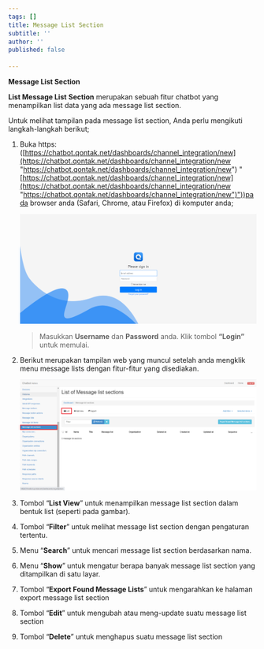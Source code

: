 ```yaml
---
tags: []
title: Message List Section
subtitle: ''
author: ''
published: false

---
```

**Message List Section**

**List Message List** **Section** merupakan sebuah fitur chatbot yang menampilkan list data yang ada message list section.

Untuk melihat tampilan pada message list section, Anda perlu mengikuti langkah-langkah berikut;

1. Buka https: ([https://chatbot.qontak.net/dashboards/channel_integration/new](https://chatbot.qontak.net/dashboards/channel_integration/new "https://chatbot.qontak.net/dashboards/channel_integration/new") "[https://chatbot.qontak.net/dashboards/channel_integration/new](https://chatbot.qontak.net/dashboards/channel_integration/new "https://chatbot.qontak.net/dashboards/channel_integration/new")"))pada browser anda (Safari, Chrome, atau Firefox) di komputer anda;

   ![](/uploads/channell.PNG)

   > Masukkan **Username** dan **Password** anda. Klik tombol **“Login”** untuk memulai.
2. Berikut merupakan tampilan web yang muncul setelah anda mengklik menu message lists dengan fitur-fitur yang disediakan.

   ![](/uploads/messagelistsection1.PNG)
3. Tombol “**List View**” untuk menampilkan message list section dalam bentuk list (seperti pada gambar).
4. Tombol “**Filter**” untuk melihat message list section dengan pengaturan tertentu.
5. Menu “**Search**” untuk mencari message list section berdasarkan nama.
6. Menu “**Show**” untuk mengatur berapa banyak message list section yang ditampilkan di satu layar.
7. Tombol “**Export Found Message Lists**” untuk mengarahkan ke halaman export message list section
8. Tombol “**Edit**” untuk mengubah atau meng-update suatu message list section
9. Tombol “**Delete**” untuk menghapus suatu message list section